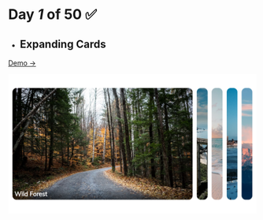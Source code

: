 # Day  *1* of 50 ✅

* ## Expanding Cards

 [Demo → ](https://chapst1.github.io/Rick-and-Morty-API/)

![Primer Diseno](./screenshot/1.png)